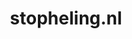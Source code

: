 ---
layout: post
title:  "stopheling.nl"
internal_url:  "/dutchgov/stopheling.nl.html"
categories: dutchgov
---